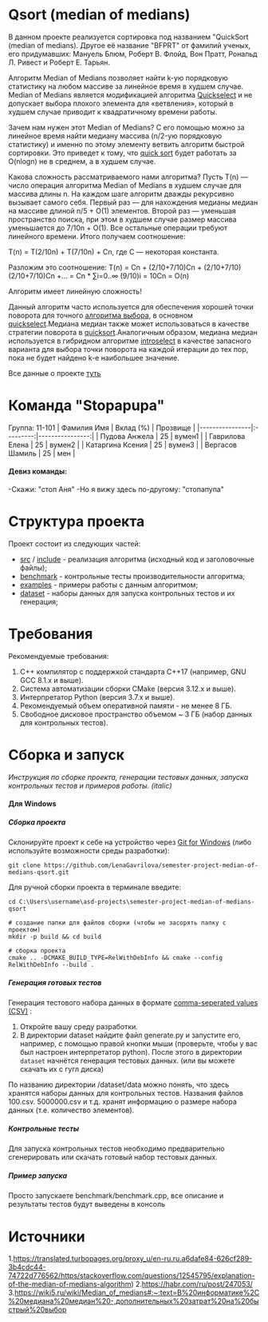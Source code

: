 # Qsort (median of medians)

В данном проекте реализуется сортировка под названием "QuickSort (median of medians).
Другое её название "BFPRT" от фамилий ученых, его придумавших: Мануель Блюм, Роберт В. Флойд, Вон Пратт, Рональд Л. Ривест и Роберт Е. Тарьян.

Алгоритм Median of Medians позволяет найти k-ую порядковую статистику на любом массиве за линейное время в худшем случае. Median of Medians является модификацией алгоритма [Quickselect](https://wiki5.ru/wiki/Quickselect) и не допускает выбора плохого элемента для «ветвления», который в худшем случае приводит к квадратичному времени работы.

Зачем нам нужен этот Median of Medians? C его помощью можно за линейное время найти медиану массива (n/2-ую порядковую статистику) и именно по этому элементу ветвить алгоритм быстрой сортировки. Это приведет к тому, что [quick sort](https://wiki5.ru/wiki/Quicksort) будет работать за O(nlogn) не в среднем, а в худшем случае.

Какова сложность рассматриваемого нами алгоритма? Пусть T(n) — число операция алгоритма Median of Medians в худшем случае для массива длины n. На каждом шаге алгоритм дважды рекурсивно вызывает самого себя. Первый раз — для нахождения медианы медиан на массиве длиной n/5 + O(1) элементов. Второй раз — уменьшая пространство поиска, при этом в худшем случае размер массива уменьшается до 7/10n + O(1). Все остальные операции требуют линейного времени. Итого получаем соотношение:

T(n) = T(2/10n) + T(7/10n) + Cn, где C — некоторая константа.

Разложим это соотношение:
T(n) = Cn + (2/10+7/10)Cn + (2/10+7/10)(2/10+7/10)Cn +… = Cn * ∑i=0..∞ (9/10)i = 10Cn = O(n)

Алгоритм имеет линейную сложность!

Данный алгоритм часто используется для обеспечения хорошей точки поворота для точного [алгоритма выбора](https://wiki5.ru/wiki/Selection_algorithm), в основном [quickselect](https://wiki5.ru/wiki/Quickselect).Медиана медиан также может использоваться в качестве стратегии поворота в [quicksort](https://wiki5.ru/wiki/Quicksort).Аналогичным образом, медиана медиан используется в гибридном алгоритме [introselect](https://wiki5.ru/wiki/Introselect) в качестве запасного варианта для выбора точки поворота на каждой итерации до тех пор, пока не будет найдено k-е наибольшее значение.

Все данные о проекте [туть](https://drive.google.com/drive/folders/1nHdANGKLQZjudnAhfcZxUWeBjv2q3-di?usp=sharing)

# Команда "Stopapupa"
Группа: 11-101
| Фамилия Имя | Вклад (%) | Прозвище |
|----------------|:---------:|----------------:|
| Пудова Анжела | 25 | вумен1 |
| Гаврилова Елена | 25 | вумен2 |
| Катаргина Ксения | 25 | вумен3 |
| Вергасов Шамиль | 25 | мен |

#### Девиз команды:
-Скажи: "стоп Аня"
-Но я вижу здесь по-другому: "стопапупа"

# Структура проекта
Проект состоит из следующих частей:

 * [src](https://github.com/LenaGavrilova/semester-project-median-of-medians-qsort/tree/main/src) / [include](https://github.com/LenaGavrilova/semester-project-median-of-medians-qsort/tree/main/include) - реализация алгоритма (исходный код и заголовочные файлы);
 * [benchmark](https://github.com/LenaGavrilova/semester-project-median-of-medians-qsort/tree/main/benchmark) - контрольные тесты производительности алгоритма;
 * [examples](https://github.com/LenaGavrilova/semester-project-median-of-medians-qsort/tree/main/examples) - примеры работы с данным алгоритмом;
 * [dataset](https://github.com/LenaGavrilova/semester-project-median-of-medians-qsort/tree/main/dataset) - наборы данных для запуска контрольных тестов и их генерация;
 
 # Требования
Рекомендуемые требования:

1. С++ компилятор c поддержкой стандарта C++17 (например, GNU GCC 8.1.x и выше).
2. Система автоматизации сборки CMake (версия 3.12.x и выше).
3. Интерпретатор Python (версия 3.7.x и выше).
4. Рекомендуемый объем оперативной памяти - не менее 8 ГБ.
5. Свободное дисковое пространство объемом ~ 3 ГБ (набор данных для контрольных тестов).

# Сборка и запуск
*Инструкция по сборке проекта, генерации тестовых данных, запуска контрольных тестов и примеров работы. (italic)*
#### Для Windows

##### Сборка проекта
Склонируйте проект к себе на устройство через [Git for Windows](https://git-scm.com/download/win) (либо используйте возможности среды разработки):
        
``` git clone https://github.com/LenaGavrilova/semester-project-median-of-medians-qsort.git ```

Для ручной сборки проекта в терминале введите:

 ``` # переход в папку с проектом
cd C:\Users\username\asd-projects\semester-project-median-of-medians-qsort

# создание папки для файлов сборки (чтобы не засорять папку с проектом) 
mkdir -p build && cd build 

# сборка проекта
cmake .. -DCMAKE_BUILD_TYPE=RelWithDebInfo && cmake --config RelWithDebInfo --build . 
```

##### Генерация готовых тестов 

Генерация тестового набора данных в формате [comma-seperated values (CSV)](https://ru.wikipedia.org/wiki/CSV) :
1. Откройте вашу среду разработки.
2. В директории dataset найдите файл generate.py и запустите его, например, с помощью правой кнопки мыши (проверьте, чтобы у вас был настроен интерпретатор python). После этого в директории `dataset` начнётся генерация тестовых данных. (или вы можете скачать их с гугл диска)

 По названию директории /dataset/data можно понять, что здесь хранятся наборы данных для контрольных тестов. Названия файлов 100.csv. 5000000.csv и т.д. хранят информацию о размере набора данных (т.е. количество элементов).
  
  ##### Контрольные тесты
  
Для запуска контрольных тестов необходимо предварительно сгенерировать или скачать готовый набор тестовых данных.

##### Пример запуска
Просто запускаете benchmark/benchmark.cpp, все описание и результаты тестов будут выведены в консоль

# Источники
1.https://translated.turbopages.org/proxy_u/en-ru.ru.a6dafe84-626cf289-3b4cdc44-74722d776562/https/stackoverflow.com/questions/12545795/explanation-of-the-median-of-medians-algorithm)
2.https://habr.com/ru/post/247053/
3.https://wiki5.ru/wiki/Median_of_medians#:~:text=В%20информатике%2C%20медиана%20медиан%20-,дополнительных%20затрат%20на%20быстрый%20выбор
